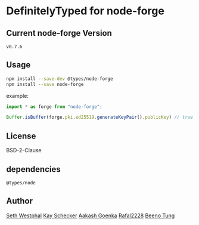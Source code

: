 # DefinitelyTyped for node-forge

## Current node-forge Version
`v0.7.6`
## Usage

```bash
npm install --save-dev @types/node-forge
npm install --save node-forge
```

example:
```ts
import * as forge from "node-forge";

Buffer.isBuffer(forge.pki.ed25519.generateKeyPair().publicKey) // true
```
## License
BSD-2-Clause

## dependencies
`@types/node`

## Author
[Seth Westphal](https://github.com/westy92)
[Kay Schecker](https://github.com/flynetworks)
[Aakash Goenka](https://github.com/a-k-g)
[Rafal2228](https://github.com/rafal2228)
[Beeno Tung](https://github.com/beenotung)
